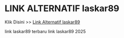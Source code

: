 # LINK ALTERNATIF laskar89

Klik Disini >> <a href="https://linksto.pages.dev/">Link Alternatif laskar89 </a>

link laskar89 terbaru
link laskar89 2025
